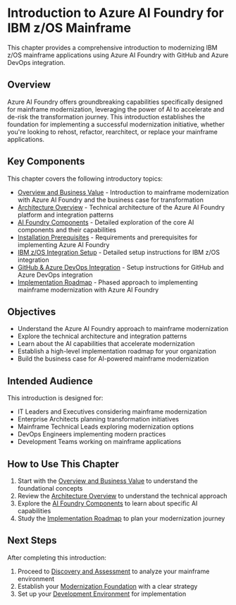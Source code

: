 # Introduction to Azure AI Foundry for IBM z/OS Mainframe

This chapter provides a comprehensive introduction to modernizing IBM z/OS mainframe applications using Azure AI Foundry with GitHub and Azure DevOps integration.

## Overview

Azure AI Foundry offers groundbreaking capabilities specifically designed for mainframe modernization, leveraging the power of AI to accelerate and de-risk the transformation journey. This introduction establishes the foundation for implementing a successful modernization initiative, whether you're looking to rehost, refactor, rearchitect, or replace your mainframe applications.

## Key Components

This chapter covers the following introductory topics:

- [Overview and Business Value](01-overview.md) - Introduction to mainframe modernization with Azure AI Foundry and the business case for transformation
- [Architecture Overview](02-architecture.md) - Technical architecture of the Azure AI Foundry platform and integration patterns
- [AI Foundry Components](03-ai-foundry-components.md) - Detailed exploration of the core AI components and their capabilities
- [Installation Prerequisites](03-prerequisites.md) - Requirements and prerequisites for implementing Azure AI Foundry
- [IBM z/OS Integration Setup](04-zos-integration.md) - Detailed setup instructions for IBM z/OS integration
- [GitHub & Azure DevOps Integration](05-devops-integration.md) - Setup instructions for GitHub and Azure DevOps integration
- [Implementation Roadmap](04-implementation-roadmap.md) - Phased approach to implementing mainframe modernization with Azure AI Foundry

## Objectives

- Understand the Azure AI Foundry approach to mainframe modernization
- Explore the technical architecture and integration patterns
- Learn about the AI capabilities that accelerate modernization
- Establish a high-level implementation roadmap for your organization
- Build the business case for AI-powered mainframe modernization

## Intended Audience

This introduction is designed for:

- IT Leaders and Executives considering mainframe modernization
- Enterprise Architects planning transformation initiatives
- Mainframe Technical Leads exploring modernization options
- DevOps Engineers implementing modern practices
- Development Teams working on mainframe applications

## How to Use This Chapter

1. Start with the [Overview and Business Value](01-overview.md) to understand the foundational concepts
2. Review the [Architecture Overview](02-architecture.md) to understand the technical approach
3. Explore the [AI Foundry Components](03-ai-foundry-components.md) to learn about specific AI capabilities
4. Study the [Implementation Roadmap](04-implementation-roadmap.md) to plan your modernization journey

## Next Steps

After completing this introduction:

1. Proceed to [Discovery and Assessment](../02-discovery/README.md) to analyze your mainframe environment
2. Establish your [Modernization Foundation](../03-foundation/README.md) with a clear strategy
3. Set up your [Development Environment](../04-development-environment/README.md) for implementation
